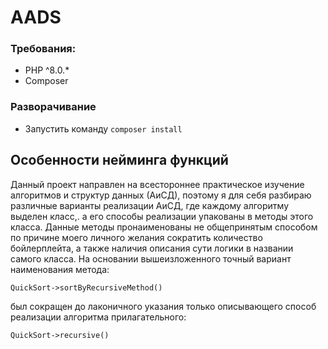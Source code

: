# AADS

### Требования:

- PHP ^8.0.*
- Composer

### Разворачивание 

- Запустить команду ```composer install```

## Особенности нейминга функций
Данный проект направлен на всестороннее практическое изучение алгоритмов и структур данных (АиСД),
поэтому я для себя разбираю различные варианты реализации АиСД, где каждому алгоритму выделен класс,.
а его способы реализации упакованы в методы этого класса. Данные методы пронаименованы не общепринятым
способом по причине моего личного желания сократить количество бойлерплейта, а также наличия описания сути логики
в названии самого класса. На основании вышеизложенного точный вариант наименования метода: 

``` QuickSort->sortByRecursiveMethod() ```

был сокращен до лаконичного указания только описывающего способ реализации алгоритма прилагательного:

``` QuickSort->recursive() ```